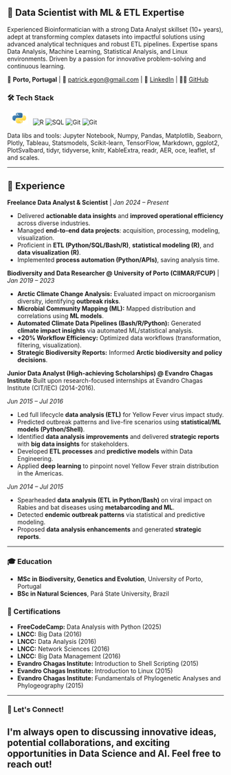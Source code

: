 ## 🚀 Data Scientist with ML & ETL Expertise
Experienced Bioinformatician with a strong Data Analyst skillset (10+ years), adept at transforming complex datasets into impactful solutions using advanced analytical techniques and robust ETL pipelines. Expertise spans Data Analysis, Machine Learning, Statistical Analysis, and Linux environments. Driven by a passion for innovative problem-solving and continuous learning.

📍 **Porto, Portugal** | 📧 [patrick.egon@gmail.com](mailto:patrick.egon@gmail.com) | 🔗 [LinkedIn](https://linkedin.com/in/patrick-egon-santos) | 👨‍💻 [GitHub](https://github.com/patrickegon) 

### 🛠️ Tech Stack

<p align="left">
  <img alt="Python" height="30" width="40" src="https://raw.githubusercontent.com/devicons/devicon/master/icons/python/python-original.svg">
  <img alt="R" height="30" width="40" src="https://cdn.jsdelivr.net/gh/devicons/devicon@latest/icons/r/r-original.svg" />
  <img alt="SQL" height="30" width="40" src="https://cdn.jsdelivr.net/gh/devicons/devicon@latest/icons/azuresqldatabase/azuresqldatabase-original.svg" />
  <img alt="Git" height="30" width="40" src="https://cdn.jsdelivr.net/gh/devicons/devicon@latest/icons/git/git-original-wordmark.svg" />
  <img alt="Git" height="30" width="40" src="https://www.svgrepo.com/download/374074/shell.svg" />
  
</p>

Data libs and tools: Jupyter Notebook, Numpy, Pandas, Matplotlib, Seaborn, Plotly, Tableau, Statsmodels, Scikit-learn, TensorFlow, Markdown, ggplot2, PlotSvalbard, tidyr, tidyverse, knitr, KableExtra, readr, AER, oce, leaflet, sf and scales.

---
## 💼 Experience

**Freelance Data Analyst & Scientist** | _Jan 2024 – Present_

* Delivered **actionable data insights** and **improved operational efficiency** across diverse industries.
* Managed **end-to-end data projects**: acquisition, processing, modeling, visualization.
* Proficient in **ETL (Python/SQL/Bash/R)**, **statistical modeling (R)**, and **data visualization (R)**.
* Implemented **process automation (Python/APIs)**, saving analysis time.

**Biodiversity and Data Researcher @ University of Porto (CIIMAR/FCUP)** | _Jan 2019 – 2023_

* **Arctic Climate Change Analysis:** Evaluated impact on microorganism diversity, identifying **outbreak risks**.
* **Microbial Community Mapping (ML):** Mapped distribution and correlations using **ML models**.
* **Automated Climate Data Pipelines (Bash/R/Python):** Generated **climate impact insights** via automated ML/statistical analysis.
* **+20% Workflow Efficiency:** Optimized data workflows (transformation, filtering, visualization).
* **Strategic Biodiversity Reports:** Informed **Arctic biodiversity and policy decisions**.

**Junior Data Analyst (High-achieving Scholarships) @ Evandro Chagas Institute**
Built upon research-focused internships at Evandro Chagas Institute (CIT/IEC) (2014-2016).

_Jun 2015 – Jul 2016_
* Led full lifecycle **data analysis (ETL)** for Yellow Fever virus impact study.
* Predicted outbreak patterns and live-fire scenarios using **statistical/ML models (Python/Shell)**.
* Identified **data analysis improvements** and delivered **strategic reports** with **big data insights** for stakeholders.
* Developed **ETL processes** and **predictive models** within Data Engineering.
* Applied **deep learning** to pinpoint novel Yellow Fever strain distribution in the Americas.

_Jun 2014 – Jul 2015_
* Spearheaded **data analysis (ETL in Python/Bash)** on viral impact on Rabies and bat diseases using **metabarcoding and ML**.
* Detected **endemic outbreak patterns** via statistical and predictive modeling.
* Proposed **data analysis enhancements** and generated **strategic reports**.

---
### 🎓 Education

* **MSc in Biodiversity, Genetics and Evolution**, University of Porto, Portugal
* **BSc in Natural Sciences**, Pará State University, Brazil

### 📜 Certifications

* **FreeCodeCamp:** Data Analysis with Python (2025)
* **LNCC:** Big Data (2016)
* **LNCC:** Data Analysis (2016)
* **LNCC:** Network Sciences (2016)
* **LNCC:** Big Data Management (2016)
* **Evandro Chagas Institute:** Introduction to Shell Scripting (2015)
* **Evandro Chagas Institute:** Introduction to Linux (2015)
* **Evandro Chagas Institute:** Fundamentals of Phylogenetic Analyses and Phylogeography (2015)

---

### 🤝 Let's Connect!

I'm always open to discussing innovative ideas, potential collaborations, and exciting opportunities in Data Science and AI. Feel free to reach out!
---
